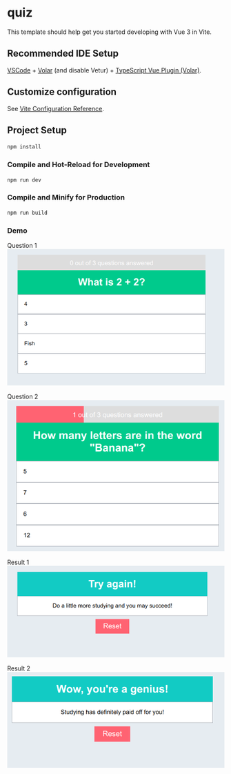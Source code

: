 # quiz

This template should help get you started developing with Vue 3 in Vite.

## Recommended IDE Setup

[VSCode](https://code.visualstudio.com/) + [Volar](https://marketplace.visualstudio.com/items?itemName=Vue.volar) (and disable Vetur) + [TypeScript Vue Plugin (Volar)](https://marketplace.visualstudio.com/items?itemName=Vue.vscode-typescript-vue-plugin).

## Customize configuration

See [Vite Configuration Reference](https://vitejs.dev/config/).

## Project Setup

```sh
npm install
```

### Compile and Hot-Reload for Development

```sh
npm run dev
```

### Compile and Minify for Production

```sh
npm run build
```

### Demo 

Question 1
![quiz_vue](src/descriptions/images/quiz_vue.png)

Question 2
![quiz_vue1](src/descriptions/images/quiz_vue1.png)

Result 1
![quiz_result1](src/descriptions/images/quiz_result1.png)

Result 2
![quiz_result](src/descriptions/images/quiz_result.png)

